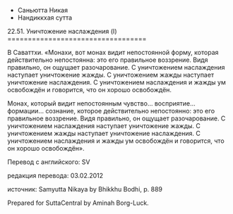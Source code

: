 









* Саньютта Никая
* Нандиккхая сутта


22\.51\. Уничтожение наслаждения \(I\)
\=\=\=\=\=\=\=\=\=\=\=\=\=\=\=\=\=\=\=\=\=\=\=\=\=\=\=\=\=\=\=\=\=\=



В Саваттхи\. «Монахи, вот монах видит непостоянной форму, которая действительно непостоянна: это его правильное воззрение\. Видя правильно, он ощущает разочарование\. С уничтожением наслаждения наступает уничтожение жажды\. С уничтожением жажды наступает уничтожение наслаждения\. С уничтожением наслаждения и жажды ум освобождён и говорится, что он хорошо освобождён\.


Монах, который видит непостоянным чувство… восприятие… формации… сознание, которое действительно непостоянно: это его правильное воззрение\. Видя правильно, он ощущает разочарование\. С уничтожением наслаждения наступает уничтожение жажды\. С уничтожением жажды наступает уничтожение наслаждения\. С уничтожением наслаждения и жажды ум освобождён и говорится, что он хорошо освобождён»\.



Перевод с английского: SV


редакция перевода: 03\.02\.2012


источник: Samyutta Nikaya by Bhikkhu Bodhi, p\. 889


Prepared for SuttaCentral by Aminah Borg\-Luck\.






